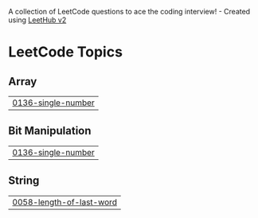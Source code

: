 A collection of LeetCode questions to ace the coding interview! - Created using [LeetHub v2](https://github.com/arunbhardwaj/LeetHub-2.0)
<!---LeetCode Topics Start-->
# LeetCode Topics
## Array
|  |
| ------- |
| [0136-single-number](https://github.com/nabeel292200/leetcode/tree/master/0136-single-number) |
## Bit Manipulation
|  |
| ------- |
| [0136-single-number](https://github.com/nabeel292200/leetcode/tree/master/0136-single-number) |
## String
|  |
| ------- |
| [0058-length-of-last-word](https://github.com/nabeel292200/leetcode/tree/master/0058-length-of-last-word) |
<!---LeetCode Topics End-->